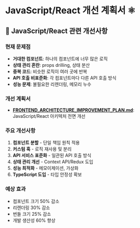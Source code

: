 # JavaScript/React 개선 계획서 ⚛️

## 📁 JavaScript/React 관련 개선사항

### 현재 문제점
- **거대한 컴포넌트**: 하나의 컴포넌트에 너무 많은 로직
- **상태 관리 혼란**: props drilling, 상태 분산
- **중복 코드**: 비슷한 로직이 여러 곳에 반복
- **API 호출 비표준화**: 각 컴포넌트마다 다른 API 호출 방식
- **성능 문제**: 불필요한 리렌더링, 메모리 누수

### 개선 계획서
- **[FRONTEND_ARCHITECTURE_IMPROVEMENT_PLAN.md](./FRONTEND_ARCHITECTURE_IMPROVEMENT_PLAN.md)**: JavaScript/React 아키텍처 전면 개선

### 주요 개선사항
1. **컴포넌트 분할** - 단일 책임 원칙 적용
2. **커스텀 훅** - 로직 재사용 및 분리
3. **API 서비스 표준화** - 일관된 API 호출 방식
4. **상태 관리 개선** - Context API/Redux 도입
5. **성능 최적화** - 메모이제이션, 가상화
6. **TypeScript 도입** - 타입 안정성 확보

### 예상 효과
- 컴포넌트 크기 50% 감소
- 리렌더링 30% 감소
- 번들 크기 25% 감소
- 개발 생산성 60% 향상
